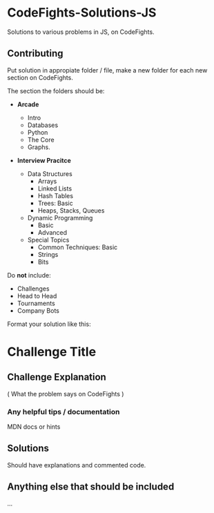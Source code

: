 # CodeFights-Solutions-JS
Solutions to various problems in JS, on CodeFights.

## Contributing
Put solution in appropiate folder / file, make a new folder for each new section on CodeFights.

The section the folders should be:

- **Arcade**
  - Intro
  - Databases
  - Python
  - The Core
  - Graphs.

- **Interview Pracitce**
  - Data Structures
    - Arrays
    - Linked Lists
    - Hash Tables
    - Trees: Basic
    - Heaps, Stacks, Queues
  - Dynamic Programming
    - Basic
    - Advanced
  - Special Topics
    - Common Techniques: Basic
    - Strings
    - Bits


Do **not** include:
* Challenges
* Head to Head
* Tournaments
* Company Bots

Format your solution like this:

# Challenge Title

## Challenge Explanation
( What the problem says on CodeFights )

### Any helpful tips / documentation
MDN docs or hints

## Solutions
Should have explanations and commented code.

## Anything else that should be included
...
